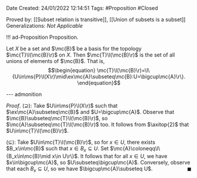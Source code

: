 <br />
<br />

Date Created: 24/01/2022 12:14:51
Tags: #Proposition #Closed 

Proved by: [[Subset relation is transitive]], [[Union of subsets is a subset]]
Generalizations: _Not Applicable_

!!! ad-Proposition Proposition.

Let $X$ be a set and $\mc{B}$ be a basis for the topology $\mc{T}\l(\mc{B}\r)$ on $X$. Then $\mc{T}\l(\mc{B}\r)$ is the set of all unions of elements of $\mc{B}$. That is,
$$\begin{equation}
    \mc{T}\l(\mc{B}\r)=\l\{U\in\ms{P}\l(X\r)\mid\ex\mc{A}\subseteq\mc{B}:U=\bigcup\mc{A}\r\}.
\end{equation}$$

--- admonition

_Proof_. ($\supseteq$): Take $U\in\ms{P}\l(X\r)$ such that $\ex\mc{A}\subseteq\mc{B}$ and $U=\bigcup\mc{A}$. Observe that $\mc{B}\subseteq\mc{T}\l(\mc{B}\r)$, so $\mc{A}\subseteq\mc{T}\l(\mc{B}\r)$ too. It follows from $\axitop{2}$ that $U\in\mc{T}\l(\mc{B}\r)$.

($\subseteq$): Take $U\in\mc{T}\l(\mc{B}\r)$, so for $x\in U$, there exists $B_x\in\mc{B}$ such that $x\in B_x\subseteq U$. Set $\mc{A}\coloneqq\l\{B_x\in\mc{B}\mid x\in U\r\}$. It follows that for all $x\in U$, we have $x\in\bigcup\mc{A}$, so $U\subseteq\bigcup\mc{A}$. Conversely, observe that each $B_x\subseteq U$, so we have $\bigcup\mc{A}\subseteq U$.<span style="float:right;">$\blacksquare$</span>
